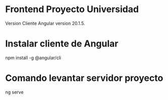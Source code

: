 # Frontend Proyecto Universidad

Version Cliente Angular
version 20.1.5.

# Instalar cliente de Angular
npm install -g @angular/cli

# Comando levantar servidor proyecto
ng serve

